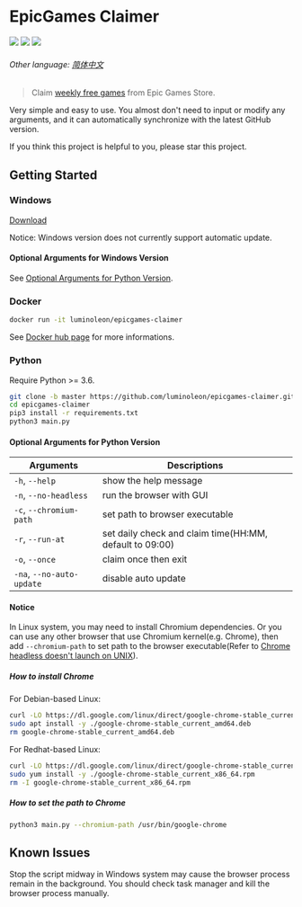 # EpicGames Claimer

<!-- [START badges] -->

![](https://img.shields.io/badge/language-python-3572A5.svg) ![](https://img.shields.io/github/license/luminoleon/epicgames-claimer.svg) ![](https://img.shields.io/github/last-commit/luminoleon/epicgames-claimer.svg)

<!-- [END badges] -->

###### Other language: [简体中文](docs/README_ZH.md)

> Claim [weekly free games](https://www.epicgames.com/store/free-games) from Epic Games Store.

Very simple and easy to use. You almost don't need to input or modify any arguments, and it can automatically synchronize with the latest GitHub version.

If you think this project is helpful to you, please star this project.

## Getting Started

### Windows

[Download](https://github.com/luminoleon/epicgames-claimer/releases)

Notice: Windows version does not currently support automatic update.

#### Optional Arguments for Windows Version

See [Optional Arguments for Python Version](#optional-arguments-for-python-version).

### Docker

``` bash
docker run -it luminoleon/epicgames-claimer
```

See [Docker hub page](https://hub.docker.com/r/luminoleon/epicgames-claimer) for more informations.

### Python

Require Python >= 3.6.

``` bash
git clone -b master https://github.com/luminoleon/epicgames-claimer.git
cd epicgames-claimer
pip3 install -r requirements.txt
python3 main.py
```

#### Optional Arguments for Python Version

| Arguments                 | Descriptions                                            |
| ------------------------- | ------------------------------------------------------- |
| `-h`, `--help`            | show the help message                                   |
| `-n`, `--no-headless`     | run the browser with GUI                                |
| `-c`, `--chromium-path`   | set path to browser executable                          |
| `-r`, `--run-at`          | set daily check and claim time(HH:MM, default to 09:00) |
| `-o`, `--once`            | claim once then exit                                    |
| `-na`, `--no-auto-update` | disable auto update                                     |

#### Notice

In Linux system, you may need to install Chromium dependencies. Or you can use any other browser that use Chromium kernel(e.g. Chrome), then add `--chromium-path` to set path to the browser executable(Refer to [Chrome headless doesn't launch on UNIX](https://github.com/puppeteer/puppeteer/blob/main/docs/troubleshooting.md#chrome-headless-doesnt-launch-on-unix)).

##### How to install Chrome

For Debian-based Linux:

``` bash
curl -LO https://dl.google.com/linux/direct/google-chrome-stable_current_amd64.deb
sudo apt install -y ./google-chrome-stable_current_amd64.deb
rm google-chrome-stable_current_amd64.deb
```

For Redhat-based Linux:

``` bash
curl -LO https://dl.google.com/linux/direct/google-chrome-stable_current_x86_64.rpm
sudo yum install -y ./google-chrome-stable_current_x86_64.rpm
rm -I google-chrome-stable_current_x86_64.rpm
```

##### How to set the path to Chrome

``` bash
python3 main.py --chromium-path /usr/bin/google-chrome
```

## Known Issues

Stop the script midway in Windows system may cause the browser process remain in the background. You should check task manager and kill the browser process manually.
